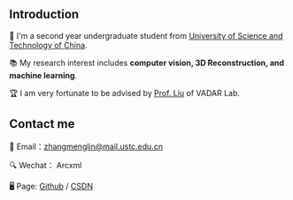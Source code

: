 ## Introduction

🌟 I'm a second year undergraduate student from [University of Science and Technology of China](https://en.ustc.edu.cn/). 

📚 My research interest includes **computer vision, 3D Reconstruction, and machine learning**.


🏆 I am very fortunate to be advised by [Prof. Liu](https://faculty.ustc.edu.cn/dongeliu/) of VADAR Lab.


## Contact me
 📧  Email：zhangmenglin@mail.ustc.edu.cn

 
 🔍  Wechat： Arcxml

 
 🖥️  Page: [Github](https://github.com/Arcxml)  / [CSDN](https://blog.csdn.net/weixin_49599247?type=blog)
